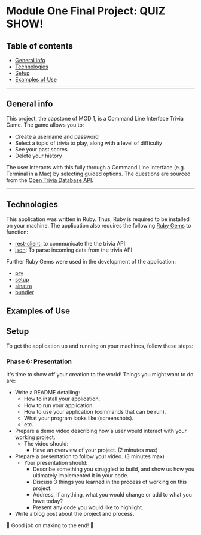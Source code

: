 Module One Final Project: QUIZ SHOW!
====================================

## Table of contents
* [General info](#general-info)
* [Technologies](#technologies)
* [Setup](#setup)
* [Examples of Use](#examples-of-use)

---

## General info
This project, the capstone of MOD 1, is a Command Line Interface Trivia Game. The game allows you to:

- Create a username and password
- Select a topic of trivia to play, along with a level of difficulty
- See your past scores
- Delete your history

The user interacts with this fully through a Command Line Interface (e.g. Terminal in a Mac) by selecting guided options. The questions are sourced from the [Open Trivia Database API](https://opentdb.com/).

---

## Technologies

This application was written in Ruby. Thus, Ruby is required to be installed on your machine. The application also requires the following [Ruby Gems](https://rubygems.org/) to function:

- [rest-client](https://rubygems.org/gems/rest-client/versions/1.8.0): to communicate the the trivia API. 
- [json](https://rubygems.org/gems/json): To parse incoming data from the trivia API

Further Ruby Gems were used in the development of the application:

- [pry](https://rubygems.org/gems/pry)
- [setup](https://rubygems.org/gems/setup)
- [sinatra](https://rubygems.org/gems/sinatra)
- [bundler](https://rubygems.org/gems/bundler)


## Examples of Use


## Setup

To get the application up and running on your machines, follow these steps:



### Phase 6: Presentation

It's time to show off your creation to the world! Things you might want to do are:

* Write a README detailing:
  * How to install your application.
  * How to run your application.
  * How to use your application (commands that can be run).
  * What your program looks like (screenshots).
  * etc.
* Prepare a demo video describing how a user would interact with your working project.
    * The video should:
      * Have an overview of your project. (2 minutes max)
* Prepare a presentation to follow your video. (3 minutes max)
    * Your presentation should:
      * Describe something you struggled to build, and show us how you ultimately implemented it in your code.
      * Discuss 3 things you learned in the process of working on this project.
      * Address, if anything, what you would change or add to what you have today?
      * Present any code you would like to highlight.
* Write a blog post about the project and process.

🎊 Good job on making to the end! 🎊
